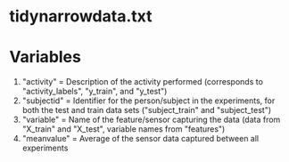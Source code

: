

tidynarrowdata.txt
====================

Variables
==========
1) "activity" = Description of the activity performed (corresponds to "activity_labels", "y_train", and "y_test")
2) "subjectid" = Identifier for the person/subject in the experiments, for both the test and train data sets ("subject_train" and "subject_test")
3) "variable" = Name of the feature/sensor capturing the data (data from "X_train" and "X_test", variable names from "features")
4) "meanvalue" = Average of the sensor data captured between all experiments

